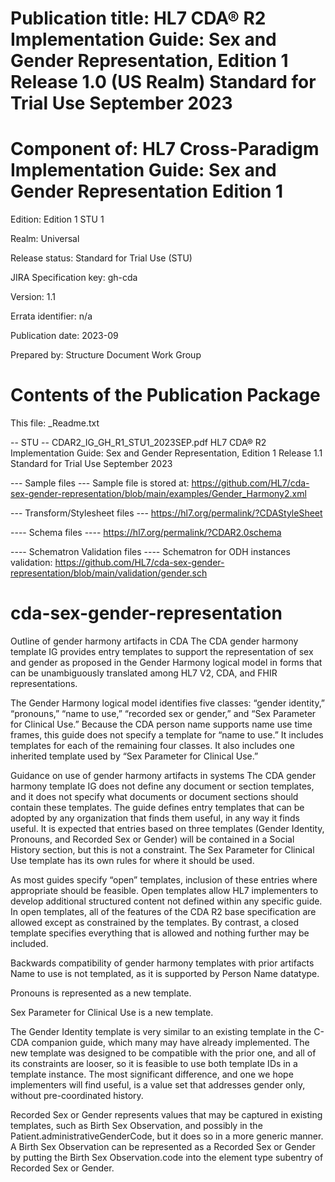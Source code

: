 Publication title: HL7 CDA® R2 Implementation Guide: Sex and Gender Representation, Edition 1 Release 1.0 (US Realm) Standard for Trial Use September 2023
====================================
Component of: HL7 Cross-Paradigm Implementation Guide: Sex and Gender Representation Edition 1 
====================================
Edition:                                         Edition 1 STU 1

Realm:                                           Universal

Release status:                                  Standard for Trial Use (STU)

JIRA Specification key:                          gh-cda

Version:                                         1.1

Errata identifier:                               n/a 

Publication date:                                2023-09

Prepared by:                                     Structure Document Work Group


Contents of the Publication Package
====================================
This file:                                       _Readme.txt 

-- STU -- 
CDAR2_IG_GH_R1_STU1_2023SEP.pdf     	 HL7 CDA® R2 Implementation Guide: Sex and Gender Representation, Edition 1 Release 1.1 Standard for Trial Use September 2023
                                
--- Sample files ---
Sample file is stored at:  https://github.com/HL7/cda-sex-gender-representation/blob/main/examples/Gender_Harmony2.xml

--- Transform/Stylesheet files ---
https://hl7.org/permalink/?CDAStyleSheet

---- Schema files ----
https://hl7.org/permalink/?CDAR2.0schema

---- Schematron Validation files ----
Schematron for ODH instances validation: https://github.com/HL7/cda-sex-gender-representation/blob/main/validation/gender.sch         

# cda-sex-gender-representation

Outline of gender harmony artifacts in CDA
The CDA gender harmony template IG provides entry templates to support the representation of sex and gender as proposed in the Gender Harmony logical model in forms that can be unambiguously translated among HL7 V2, CDA, and FHIR representations.

The Gender Harmony logical model identifies five classes: “gender identity,” “pronouns,” “name to use,” “recorded sex or gender,” and “Sex Parameter for Clinical Use.” Because the CDA person name supports name use time frames, this guide does not specify a template for “name to use.” It includes templates for each of the remaining four classes. It also includes one inherited template used by “Sex Parameter for Clinical Use.”

Guidance on use of gender harmony artifacts in systems
The CDA gender harmony template IG does not define any document or section templates, and it does not specify what documents or document sections should contain these templates. The guide defines entry templates that can be adopted by any organization that finds them useful, in any way it finds useful. It is expected that entries based on three templates (Gender Identity, Pronouns, and Recorded Sex or Gender) will be contained in a Social History section, but this is not a constraint. The Sex Parameter for Clinical Use template has its own rules for where it should be used.

As most guides specify “open” templates, inclusion of these entries where appropriate should be feasible. Open templates allow HL7 implementers to develop additional structured content not defined within any specific guide. In open templates, all of the features of the CDA R2 base specification are allowed except as constrained by the templates. By contrast, a closed template specifies everything that is allowed and nothing further may be included.

Backwards compatibility of gender harmony templates with prior artifacts
Name to use is not templated, as it is supported by Person Name datatype.

Pronouns is represented as a new template.

Sex Parameter for Clinical Use is a new template.

The Gender Identity template is very similar to an existing template in the C-CDA companion guide, which many may have already implemented. The new template was designed to be compatible with the prior one, and all of its constraints are looser, so it is feasible to use both template IDs in a template instance. The most significant difference, and one we hope implementers will find useful, is a value set that addresses gender only, without pre-coordinated history.

Recorded Sex or Gender represents values that may be captured in existing templates, such as Birth Sex Observation, and possibly in the Patient.administrativeGenderCode, but it does so in a more generic manner. A Birth Sex Observation can be represented as a Recorded Sex or Gender by putting the Birth Sex Observation.code into the element type subentry of Recorded Sex or Gender.
